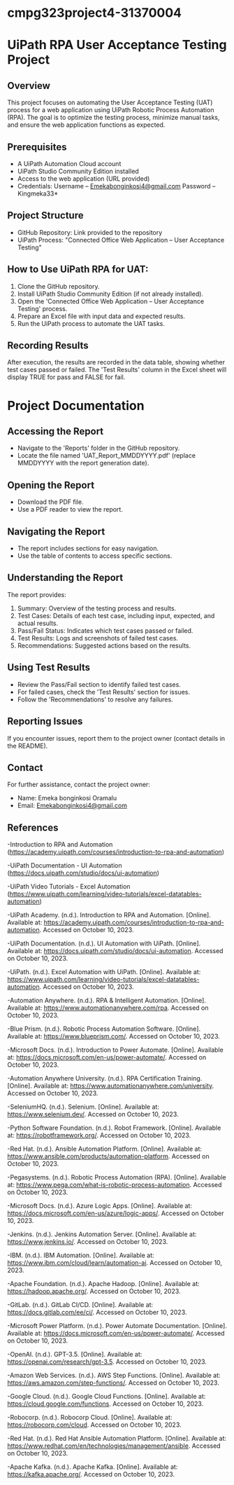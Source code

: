 # cmpg323project4-31370004
# UiPath RPA User Acceptance Testing Project

## Overview
This project focuses on automating the User Acceptance Testing (UAT) process for a web application using UiPath Robotic Process Automation (RPA). The goal is to optimize the testing process, minimize manual tasks, and ensure the web application functions as expected.

## Prerequisites
- A UiPath Automation Cloud account
- UiPath Studio Community Edition installed
- Access to the web application (URL provided)
- Credentials: Username – Emekabonginkosi4@gmail.com
  Password –Kingmeka33* 

## Project Structure
- GitHub Repository: Link provided to the repository
- UiPath Process: "Connected Office Web Application – User Acceptance Testing"

## How to Use UiPath RPA for UAT:
1. Clone the GitHub repository.
2. Install UiPath Studio Community Edition (if not already installed).
3. Open the 'Connected Office Web Application – User Acceptance Testing' process.
4. Prepare an Excel file with input data and expected results.
5. Run the UiPath process to automate the UAT tasks.

## Recording Results
After execution, the results are recorded in the data table, showing whether test cases passed or failed. The 'Test Results' column in the Excel sheet will display TRUE for pass and FALSE for fail.

# Project Documentation

## Accessing the Report
- Navigate to the 'Reports' folder in the GitHub repository.
- Locate the file named 'UAT_Report_MMDDYYYY.pdf' (replace MMDDYYYY with the report generation date).

## Opening the Report
- Download the PDF file.
- Use a PDF reader to view the report.

## Navigating the Report
- The report includes sections for easy navigation.
- Use the table of contents to access specific sections.

## Understanding the Report
The report provides:
1. Summary: Overview of the testing process and results.
2. Test Cases: Details of each test case, including input, expected, and actual results.
3. Pass/Fail Status: Indicates which test cases passed or failed.
4. Test Results: Logs and screenshots of failed test cases.
5. Recommendations: Suggested actions based on the results.

## Using Test Results
- Review the Pass/Fail section to identify failed test cases.
- For failed cases, check the 'Test Results' section for issues.
- Follow the 'Recommendations' to resolve any failures.

## Reporting Issues
If you encounter issues, report them to the project owner (contact details in the README).

## Contact
For further assistance, contact the project owner:
- Name: Emeka bonginkosi Oramalu
- Email: Emekabonginkosi4@gmail.com

## References
-Introduction to RPA and Automation (https://academy.uipath.com/courses/introduction-to-rpa-and-automation)

-UiPath Documentation - UI Automation (https://docs.uipath.com/studio/docs/ui-automation)

-UiPath Video Tutorials - Excel Automation (https://www.uipath.com/learning/video-tutorials/excel-datatables-automation)

-UiPath Academy. (n.d.). Introduction to RPA and Automation. [Online]. Available at: https://academy.uipath.com/courses/introduction-to-rpa-and-automation. Accessed on October 10, 2023.

-UiPath Documentation. (n.d.). UI Automation with UiPath. [Online]. Available at: https://docs.uipath.com/studio/docs/ui-automation. Accessed on October 10, 2023.

-UiPath. (n.d.). Excel Automation with UiPath. [Online]. Available at: https://www.uipath.com/learning/video-tutorials/excel-datatables-automation. Accessed on October 10, 2023.

-Automation Anywhere. (n.d.). RPA & Intelligent Automation. [Online]. Available at: https://www.automationanywhere.com/rpa. Accessed on October 10, 2023.

-Blue Prism. (n.d.). Robotic Process Automation Software. [Online]. Available at: https://www.blueprism.com/. Accessed on October 10, 2023.

-Microsoft Docs. (n.d.). Introduction to Power Automate. [Online]. Available at: https://docs.microsoft.com/en-us/power-automate/. Accessed on October 10, 2023.

-Automation Anywhere University. (n.d.). RPA Certification Training. [Online]. Available at: https://www.automationanywhere.com/university. Accessed on October 10, 2023.

-SeleniumHQ. (n.d.). Selenium. [Online]. Available at: https://www.selenium.dev/. Accessed on October 10, 2023.

-Python Software Foundation. (n.d.). Robot Framework. [Online]. Available at: https://robotframework.org/. Accessed on October 10, 2023.

-Red Hat. (n.d.). Ansible Automation Platform. [Online]. Available at: https://www.ansible.com/products/automation-platform. Accessed on October 10, 2023.

-Pegasystems. (n.d.). Robotic Process Automation (RPA). [Online]. Available at: https://www.pega.com/what-is-robotic-process-automation. Accessed on October 10, 2023.

-Microsoft Docs. (n.d.). Azure Logic Apps. [Online]. Available at: https://docs.microsoft.com/en-us/azure/logic-apps/. Accessed on October 10, 2023.

-Jenkins. (n.d.). Jenkins Automation Server. [Online]. Available at: https://www.jenkins.io/. Accessed on October 10, 2023.

-IBM. (n.d.). IBM Automation. [Online]. Available at: https://www.ibm.com/cloud/learn/automation-ai. Accessed on October 10, 2023.

-Apache Foundation. (n.d.). Apache Hadoop. [Online]. Available at: https://hadoop.apache.org/. Accessed on October 10, 2023.

-GitLab. (n.d.). GitLab CI/CD. [Online]. Available at: https://docs.gitlab.com/ee/ci/. Accessed on October 10, 2023.

-Microsoft Power Platform. (n.d.). Power Automate Documentation. [Online]. Available at: https://docs.microsoft.com/en-us/power-automate/. Accessed on October 10, 2023.

-OpenAI. (n.d.). GPT-3.5. [Online]. Available at: https://openai.com/research/gpt-3.5. Accessed on October 10, 2023.

-Amazon Web Services. (n.d.). AWS Step Functions. [Online]. Available at: https://aws.amazon.com/step-functions/. Accessed on October 10, 2023.

-Google Cloud. (n.d.). Google Cloud Functions. [Online]. Available at: https://cloud.google.com/functions. Accessed on October 10, 2023.

-Robocorp. (n.d.). Robocorp Cloud. [Online]. Available at: https://robocorp.com/cloud. Accessed on October 10, 2023.

-Red Hat. (n.d.). Red Hat Ansible Automation Platform. [Online]. Available at: https://www.redhat.com/en/technologies/management/ansible. Accessed on October 10, 2023.

-Apache Kafka. (n.d.). Apache Kafka. [Online]. Available at: https://kafka.apache.org/. Accessed on October 10, 2023.







